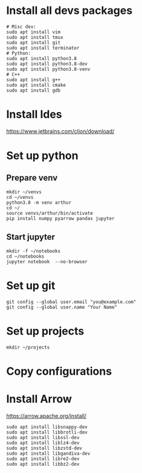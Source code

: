 # Install all devs packages

```
# Misc dev:
sudo apt install vim
sudo apt install tmux
sudo apt install git
sudo apt install terminator
# Python:
sudo apt install python3.8
sudo apt install python3.8-dev
sudo apt install python3.8-venv
# C++
sudo apt install g++
sudo apt install cmake
sudo apt install gdb
```

# Install Ides

https://www.jetbrains.com/clion/download/

# Set up python

## Prepare venv

```
mkdir ~/venvs
cd ~/venvs
python3.8 -m venv arthur
cd ~/
source venvs/arthur/bin/activate
pip install numpy pyarrow pandas jupyter
```

## Start jupyter

```
mkdir -f ~/notebooks
cd ~/notebooks
jupyter notebook  --no-browser
```

# Set up git

```
git config --global user.email "you@example.com"
git config --global user.name "Your Name"
```

# Set up projects
```
mkdir ~/projects
```

# Copy configurations


# Install Arrow

https://arrow.apache.org/install/

```
sudo apt install libsnappy-dev
sudo apt install libbrotli-dev
sudo apt install libssl-dev
sudo apt install liblz4-dev
sudo apt install libzstd-dev
sudo apt install libgandiva-dev
sudo apt install libre2-dev
sudo apt install libbz2-dev

```

